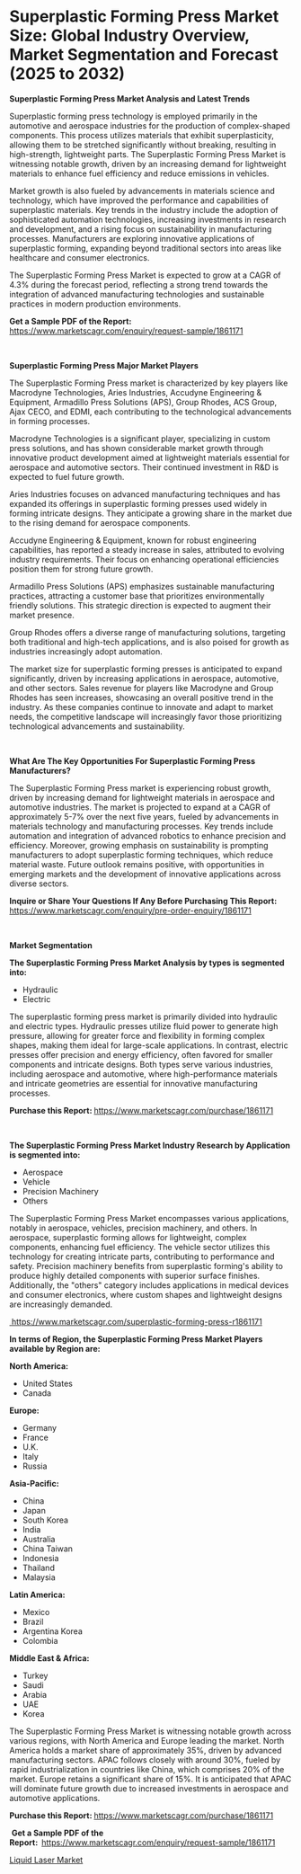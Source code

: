 <p><h1>Superplastic Forming Press Market Size: Global Industry Overview, Market Segmentation and Forecast (2025 to 2032)</h1></p><p><strong>Superplastic Forming Press Market Analysis and Latest Trends</strong></p>
<p><p>Superplastic forming press technology is employed primarily in the automotive and aerospace industries for the production of complex-shaped components. This process utilizes materials that exhibit superplasticity, allowing them to be stretched significantly without breaking, resulting in high-strength, lightweight parts. The Superplastic Forming Press Market is witnessing notable growth, driven by an increasing demand for lightweight materials to enhance fuel efficiency and reduce emissions in vehicles.</p><p>Market growth is also fueled by advancements in materials science and technology, which have improved the performance and capabilities of superplastic materials. Key trends in the industry include the adoption of sophisticated automation technologies, increasing investments in research and development, and a rising focus on sustainability in manufacturing processes. Manufacturers are exploring innovative applications of superplastic forming, expanding beyond traditional sectors into areas like healthcare and consumer electronics.</p><p>The Superplastic Forming Press Market is expected to grow at a CAGR of 4.3% during the forecast period, reflecting a strong trend towards the integration of advanced manufacturing technologies and sustainable practices in modern production environments.</p></p>
<p><strong>Get a Sample PDF of the Report:&nbsp;</strong> <a href="https://www.marketscagr.com/enquiry/request-sample/1861171?utm_campaign=2647&utm_medium=2&utm_source=Github&utm_content=ia&utm_term=22022025&utm_id=superplastic-forming-press">https://www.marketscagr.com/enquiry/request-sample/1861171</a></p>
<p>&nbsp;</p>
<p><strong>Superplastic Forming Press Major Market Players</strong></p>
<p><p>The Superplastic Forming Press market is characterized by key players like Macrodyne Technologies, Aries Industries, Accudyne Engineering & Equipment, Armadillo Press Solutions (APS), Group Rhodes, ACS Group, Ajax CECO, and EDMI, each contributing to the technological advancements in forming processes.</p><p>Macrodyne Technologies is a significant player, specializing in custom press solutions, and has shown considerable market growth through innovative product development aimed at lightweight materials essential for aerospace and automotive sectors. Their continued investment in R&D is expected to fuel future growth.</p><p>Aries Industries focuses on advanced manufacturing techniques and has expanded its offerings in superplastic forming presses used widely in forming intricate designs. They anticipate a growing share in the market due to the rising demand for aerospace components.</p><p>Accudyne Engineering & Equipment, known for robust engineering capabilities, has reported a steady increase in sales, attributed to evolving industry requirements. Their focus on enhancing operational efficiencies position them for strong future growth.</p><p>Armadillo Press Solutions (APS) emphasizes sustainable manufacturing practices, attracting a customer base that prioritizes environmentally friendly solutions. This strategic direction is expected to augment their market presence.</p><p>Group Rhodes offers a diverse range of manufacturing solutions, targeting both traditional and high-tech applications, and is also poised for growth as industries increasingly adopt automation.</p><p>The market size for superplastic forming presses is anticipated to expand significantly, driven by increasing applications in aerospace, automotive, and other sectors. Sales revenue for players like Macrodyne and Group Rhodes has seen increases, showcasing an overall positive trend in the industry. As these companies continue to innovate and adapt to market needs, the competitive landscape will increasingly favor those prioritizing technological advancements and sustainability.</p></p>
<p>&nbsp;</p>
<p><strong>What Are The Key Opportunities For Superplastic Forming Press Manufacturers?</strong></p>
<p><p>The Superplastic Forming Press market is experiencing robust growth, driven by increasing demand for lightweight materials in aerospace and automotive industries. The market is projected to expand at a CAGR of approximately 5-7% over the next five years, fueled by advancements in materials technology and manufacturing processes. Key trends include automation and integration of advanced robotics to enhance precision and efficiency. Moreover, growing emphasis on sustainability is prompting manufacturers to adopt superplastic forming techniques, which reduce material waste. Future outlook remains positive, with opportunities in emerging markets and the development of innovative applications across diverse sectors.</p></p>
<p><strong>Inquire or Share Your Questions If Any Before Purchasing This Report:</strong> <a href="https://www.marketscagr.com/enquiry/pre-order-enquiry/1861171?utm_campaign=2647&utm_medium=2&utm_source=Github&utm_content=ia&utm_term=22022025&utm_id=superplastic-forming-press">https://www.marketscagr.com/enquiry/pre-order-enquiry/1861171</a></p>
<p>&nbsp;</p>
<p><strong>Market Segmentation</strong></p>
<p><strong>The Superplastic Forming Press Market Analysis by types is segmented into:</strong></p>
<p><ul><li>Hydraulic</li><li>Electric</li></ul></p>
<p><p>The superplastic forming press market is primarily divided into hydraulic and electric types. Hydraulic presses utilize fluid power to generate high pressure, allowing for greater force and flexibility in forming complex shapes, making them ideal for large-scale applications. In contrast, electric presses offer precision and energy efficiency, often favored for smaller components and intricate designs. Both types serve various industries, including aerospace and automotive, where high-performance materials and intricate geometries are essential for innovative manufacturing processes.</p></p>
<p><strong>Purchase this Report:&nbsp;</strong><a href="https://www.marketscagr.com/purchase/1861171?utm_campaign=2647&utm_medium=2&utm_source=Github&utm_content=ia&utm_term=22022025&utm_id=superplastic-forming-press">https://www.marketscagr.com/purchase/1861171</a></p>
<p>&nbsp;</p>
<p><strong>The Superplastic Forming Press Market Industry Research by Application is segmented into:</strong></p>
<p><ul><li>Aerospace</li><li>Vehicle</li><li>Precision Machinery</li><li>Others</li></ul></p>
<p><p>The Superplastic Forming Press Market encompasses various applications, notably in aerospace, vehicles, precision machinery, and others. In aerospace, superplastic forming allows for lightweight, complex components, enhancing fuel efficiency. The vehicle sector utilizes this technology for creating intricate parts, contributing to performance and safety. Precision machinery benefits from superplastic forming's ability to produce highly detailed components with superior surface finishes. Additionally, the "others" category includes applications in medical devices and consumer electronics, where custom shapes and lightweight designs are increasingly demanded.</p></p>
<p><a href="https://www.marketscagr.com/superplastic-forming-press-r1861171?utm_campaign=2647&utm_medium=2&utm_source=Github&utm_content=ia&utm_term=22022025&utm_id=superplastic-forming-press">&nbsp;https://www.marketscagr.com/superplastic-forming-press-r1861171</a></p>
<p><strong>In terms of Region, the Superplastic Forming Press Market Players available by Region are:</strong></p>
<p>
    <p> <strong> North America: </strong>
        <ul>
            <li>United States</li>
            <li>Canada</li>
        </ul>
        </p> 
    <p> <strong> Europe: </strong>
        <ul>
            <li>Germany</li>
            <li>France</li>
            <li>U.K.</li>
            <li>Italy</li>
            <li>Russia</li>
        </ul>
        </p> 
    <p> <strong> Asia-Pacific: </strong>
        <ul>
            <li>China</li>
            <li>Japan</li>
            <li>South Korea</li>
            <li>India</li>
            <li>Australia</li>
            <li>China Taiwan</li>
            <li>Indonesia</li>
            <li>Thailand</li>
            <li>Malaysia</li>
        </ul>
        </p> 
    <p> <strong> Latin America: </strong>
        <ul>
            <li>Mexico</li>
            <li>Brazil</li>
            <li>Argentina Korea</li>
            <li>Colombia</li>
        </ul>
        </p> 
    <p> <strong> Middle East & Africa: </strong>
        <ul>
            <li>Turkey</li>
            <li>Saudi</li>
            <li>Arabia</li>
            <li>UAE</li>
            <li>Korea</li>
        </ul>
    </p>
    </p>
<p><p>The Superplastic Forming Press Market is witnessing notable growth across various regions, with North America and Europe leading the market. North America holds a market share of approximately 35%, driven by advanced manufacturing sectors. APAC follows closely with around 30%, fueled by rapid industrialization in countries like China, which comprises 20% of the market. Europe retains a significant share of 15%. It is anticipated that APAC will dominate future growth due to increased investments in aerospace and automotive applications.</p></p>
<p><strong>Purchase this Report: </strong><a href="https://www.marketscagr.com/purchase/1861171?utm_campaign=2647&utm_medium=2&utm_source=Github&utm_content=ia&utm_term=22022025&utm_id=superplastic-forming-press">https://www.marketscagr.com/purchase/1861171</a></p>
<p>&nbsp;<strong>Get a Sample PDF of the Report:&nbsp;&nbsp;</strong><a href="https://www.marketscagr.com/enquiry/request-sample/1861171?utm_campaign=2647&utm_medium=2&utm_source=Github&utm_content=ia&utm_term=22022025&utm_id=superplastic-forming-press">https://www.marketscagr.com/enquiry/request-sample/1861171</a></p>
<p><strong></strong></p>
<p><p><a href="https://github.com/curinbucan9/Market-Research-Report-List-1/blob/main/liquid-laser-market.md?utm_campaign=2647&utm_medium=2&utm_source=Github&utm_content=ia&utm_term=22022025&utm_id=superplastic-forming-press">Liquid Laser Market</a></p></p>